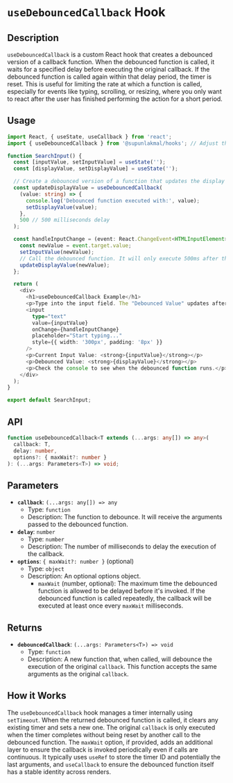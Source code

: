 # `useDebouncedCallback` Hook

## Description

`useDebouncedCallback` is a custom React hook that creates a debounced version of a callback function. When the debounced function is called, it waits for a specified delay before executing the original callback. If the debounced function is called again within that delay period, the timer is reset. This is useful for limiting the rate at which a function is called, especially for events like typing, scrolling, or resizing, where you only want to react after the user has finished performing the action for a short period.

## Usage

```typescript
import React, { useState, useCallback } from 'react';
import { useDebouncedCallback } from '@supunlakmal/hooks'; // Adjust the import path

function SearchInput() {
  const [inputValue, setInputValue] = useState('');
  const [displayValue, setDisplayValue] = useState('');

  // Create a debounced version of a function that updates the display value
  const updateDisplayValue = useDebouncedCallback(
    (value: string) => {
      console.log('Debounced function executed with:', value);
      setDisplayValue(value);
    },
    500 // 500 milliseconds delay
  );

  const handleInputChange = (event: React.ChangeEvent<HTMLInputElement>) => {
    const newValue = event.target.value;
    setInputValue(newValue);
    // Call the debounced function. It will only execute 500ms after the last call.
    updateDisplayValue(newValue);
  };

  return (
    <div>
      <h1>useDebouncedCallback Example</h1>
      <p>Type into the input field. The "Debounced Value" updates after you stop typing for 500ms.</p>
      <input
        type="text"
        value={inputValue}
        onChange={handleInputChange}
        placeholder="Start typing..."
        style={{ width: '300px', padding: '8px' }}
      />
      <p>Current Input Value: <strong>{inputValue}</strong></p>
      <p>Debounced Value: <strong>{displayValue}</strong></p>
      <p>Check the console to see when the debounced function runs.</p>
    </div>
  );
}

export default SearchInput;
```

## API

```typescript
function useDebouncedCallback<T extends (...args: any[]) => any>(
  callback: T,
  delay: number,
  options?: { maxWait?: number }
): (...args: Parameters<T>) => void;
```

## Parameters

- **`callback`**: `(...args: any[]) => any`
  - Type: `function`
  - Description: The function to debounce. It will receive the arguments passed to the debounced function.
- **`delay`**: `number`
  - Type: `number`
  - Description: The number of milliseconds to delay the execution of the callback.
- **`options`**: `{ maxWait?: number }` (optional)
  - Type: `object`
  - Description: An optional options object.
    - `maxWait` (number, optional): The maximum time the debounced function is allowed to be delayed before it's invoked. If the debounced function is called repeatedly, the callback will be executed at least once every `maxWait` milliseconds.

## Returns

- **`debouncedCallback`**: `(...args: Parameters<T>) => void`
  - Type: `function`
  - Description: A new function that, when called, will debounce the execution of the original `callback`. This function accepts the same arguments as the original `callback`.

## How it Works

The `useDebouncedCallback` hook manages a timer internally using `setTimeout`. When the returned debounced function is called, it clears any existing timer and sets a new one. The original `callback` is only executed when the timer completes without being reset by another call to the debounced function. The `maxWait` option, if provided, adds an additional layer to ensure the callback is invoked periodically even if calls are continuous. It typically uses `useRef` to store the timer ID and potentially the last arguments, and `useCallback` to ensure the debounced function itself has a stable identity across renders.
